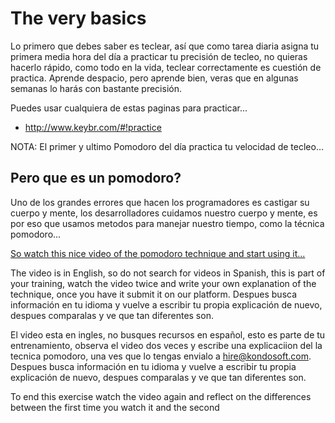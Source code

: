 
# The very basics

Lo primero que debes saber es teclear, así que como tarea diaria asigna tu primera media hora del día a practicar tu precisión de tecleo, no quieras  hacerlo rápido, como todo en la vida, teclear correctamente es cuestión de practica. Aprende despacio, pero aprende bien, veras que en algunas semanas lo harás con bastante precisión.

Puedes usar cualquiera de estas paginas para practicar...

- http://www.keybr.com/#!practice
<!-- <Desarrollar la propia en español y añadir otras -->

NOTA: El primer y ultimo Pomodoro del día practica tu velocidad de tecleo…

## Pero que es un pomodoro?


Uno de los grandes errores que hacen los programadores es castigar su cuerpo y mente, los desarrolladores cuidamos nuestro cuerpo y mente, es por eso que usamos metodos para manejar nuestro tiempo, como la técnica pomodoro...

[So watch this nice video of the pomodoro technique and start using it...](http://pomodorotechnique.com/)

The video is in English, so do not search for videos in Spanish, this is part of your training, watch the video twice and write your own explanation of the technique, once you have it submit it on our platform. Despues busca información en tu idioma y vuelve a escribir tu propia explicación de nuevo, despues comparalas y ve que tan diferentes son.

El video esta en ingles, no busques recursos en español, esto es parte de tu entrenamiento, observa el video dos veces y escribe una explicaciion del la tecnica pomodoro, una ves que lo tengas envialo a hire@kondosoft.com. Despues busca información en tu idioma y vuelve a escribir tu propia explicación de nuevo, despues comparalas y ve que tan diferentes son.

To end this exercise watch the video again and reflect on the differences between the first time you watch it and the second
